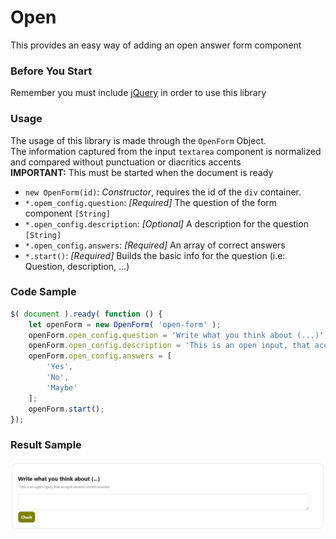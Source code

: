 # Open
This provides an easy way of adding an open answer form component

### Before You Start
Remember you must include [jQuery](https://github.com/dnarvaez27/JavaScript-Graphics/tree/master/src/external/jquery-3.3.1.min.js) 
in order to use this library

### Usage
The usage of this library is made through the ```OpenForm``` Object.  
The information captured from the input ````textarea```` component is normalized and compared without punctuation or diacritics accents     
**IMPORTANT:** This must be started when the document is ready

* ```new OpenForm(id)```: *Constructor*, requires the id of the ```div``` container.
* ```*.opem_config.question```: *[Required]* The question of the form component ```[String]```
* ```*.open_config.description```: *[Optional]* A description for the question ```[String]```
* ```*.open_config.answers```: *[Required]* An array of correct answers
* ```*.start()```: *[Required]*  Builds the basic info for the question (i.e: Question, description, ...)

### Code Sample
``` JavaScript
$( document ).ready( function () {
    let openForm = new OpenForm( 'open-form' );
    openForm.open_config.question = 'Write what you think about (...)';
    openForm.open_config.description = 'This is an open input, that accepts several correct answers';
    openForm.open_config.answers = [
        'Yes',
        'No',
        'Maybe'
    ];
    openForm.start();
});
```

### Result Sample
![](https://github.com/dnarvaez27/JavaScript-Graphics/blob/master/imgs/FormOpen.JPG)
